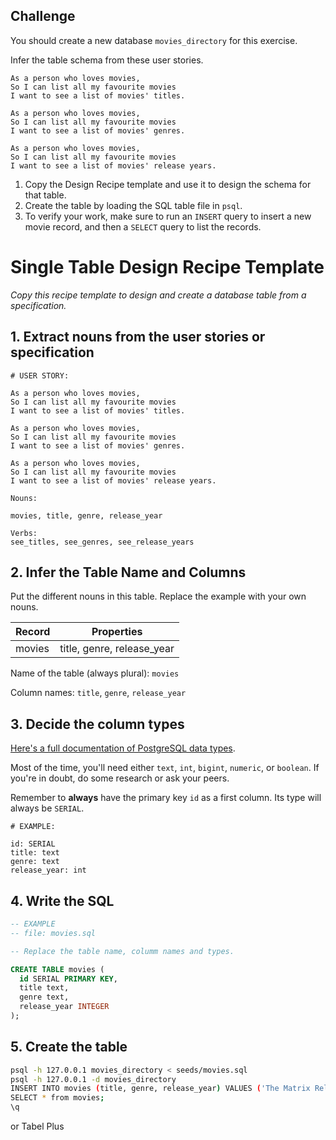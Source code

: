## Challenge

You should create a new database `movies_directory` for this exercise.

Infer the table schema from these user stories.
```
As a person who loves movies,
So I can list all my favourite movies
I want to see a list of movies' titles.

As a person who loves movies,
So I can list all my favourite movies
I want to see a list of movies' genres.

As a person who loves movies,
So I can list all my favourite movies
I want to see a list of movies' release years.
```

1. Copy the Design Recipe template and use it to design the schema for that
   table.
2. Create the table by loading the SQL table file in `psql`.
3. To verify your work, make sure to run an `INSERT` query to insert a new movie
   record, and then a `SELECT` query to list the records.




# Single Table Design Recipe Template

_Copy this recipe template to design and create a database table from a specification._

## 1. Extract nouns from the user stories or specification

```
# USER STORY:

As a person who loves movies,
So I can list all my favourite movies
I want to see a list of movies' titles.

As a person who loves movies,
So I can list all my favourite movies
I want to see a list of movies' genres.

As a person who loves movies,
So I can list all my favourite movies
I want to see a list of movies' release years.
```

```
Nouns:

movies, title, genre, release_year

Verbs:
see_titles, see_genres, see_release_years
```

## 2. Infer the Table Name and Columns

Put the different nouns in this table. Replace the example with your own nouns.

| Record                | Properties                      |
| --------------------- | ------------------------------- |
| movies                | title, genre, release_year      |

Name of the table (always plural): `movies`

Column names: `title`, `genre`, `release_year`

## 3. Decide the column types

[Here's a full documentation of PostgreSQL data types](https://www.postgresql.org/docs/current/datatype.html).

Most of the time, you'll need either `text`, `int`, `bigint`, `numeric`, or `boolean`. If you're in doubt, do some research or ask your peers.

Remember to **always** have the primary key `id` as a first column. Its type will always be `SERIAL`.

```
# EXAMPLE:

id: SERIAL
title: text
genre: text
release_year: int
```

## 4. Write the SQL

```sql
-- EXAMPLE
-- file: movies.sql

-- Replace the table name, columm names and types.

CREATE TABLE movies (
  id SERIAL PRIMARY KEY,
  title text,
  genre text,
  release_year INTEGER
);
```

## 5. Create the table

```bash
psql -h 127.0.0.1 movies_directory < seeds/movies.sql
psql -h 127.0.0.1 -d movies_directory
INSERT INTO movies (title, genre, release_year) VALUES ('The Matrix Reloaded', 'Sci-fi', 2003);
SELECT * from movies;
\q
```

or Tabel Plus



